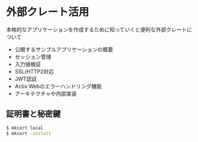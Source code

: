 # 外部クレート活用

本格的なアプリケーションを作成するために知っていくと便利な外部クレートについて

- 公開するサンプルアプリケーションの概要
- セッション管理
- 入力値検証
- SSL/HTTP2対応
- JWT認証
- Actix Webのエラーハンドリング機能
- アーキテクチャや内部実装

## 証明書と秘密鍵

```sh
$ mkcert local
$ mkcert -install
```
